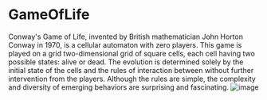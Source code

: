 # GameOfLife

  Conway's Game of Life, invented by British mathematician John Horton Conway
in 1970, is a cellular automaton with zero players. This game is played on a grid
two-dimensional grid of square cells, each cell having two possible states: alive or dead. The evolution is determined solely by the initial state of the cells and the rules of interaction between without further intervention from the players. Although the rules are simple, the complexity and diversity of emerging behaviors are surprising and fascinating.
![image](https://github.com/user-attachments/assets/7e967cf9-3764-42e9-905a-2842d34c32ea)

